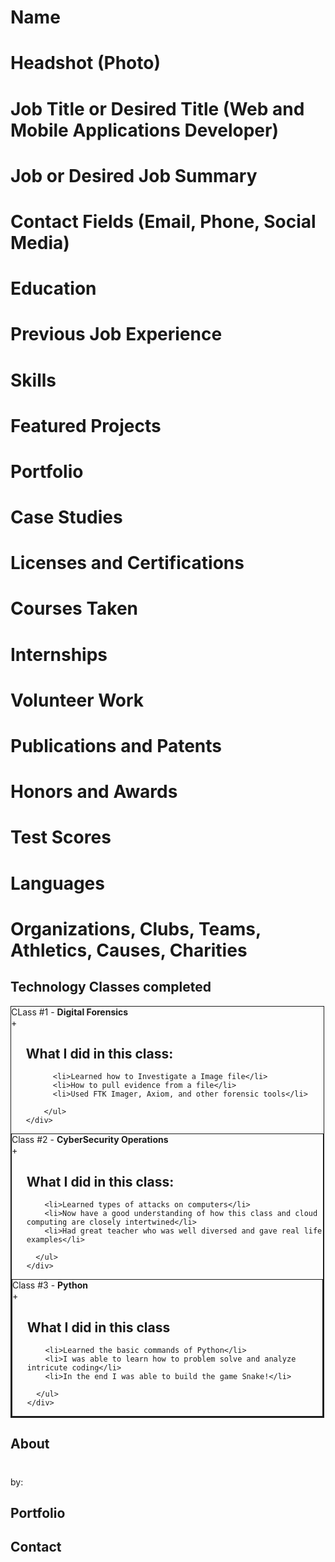 # Name
# Headshot (Photo)
# Job Title or Desired Title (Web and Mobile Applications Developer)
# Job or Desired Job Summary
# Contact Fields (Email, Phone, Social Media)

# Education
# Previous Job Experience
# Skills

# Featured Projects
# Portfolio
# Case Studies

# Licenses and Certifications
# Courses Taken
# Internships
# Volunteer Work

# Publications and Patents
# Honors and Awards
# Test Scores
# Languages
# Organizations, Clubs, Teams, Athletics, Causes, Charities




<style>

.accordion {
  max-width: 500px;
  border: 1px solid #1c1c1c;
  border-bottom: none;
}

.accordion:last-child {
  border-bottom: 1px solid #1c1c1c;
}

.accordion-header {
  display: flex;
  padding: 16px;
  cursor: pointer;
  background-color: #93bd20;
}

.accordion-title {
  flex: 1;
}

.accordion-icon: {
  width: 16px;
}

.accordion-content {
  padding: 16px;
}

.accordion-content {
  display: none;
}


</style>



<section id="Classes I've Taken">

<h2>Technology Classes completed</h2>

<div class="accordion">
    <div class="Header">
      <div class="Title">CLass #1 - <strong>Digital Forensics</strong></div>
      <span class="Icon">+</span>
    </div>
    <div class="Content">
        <ul>
          <h1>What I did in this class:</h1>

          <li>Learned how to Investigate a Image file</li>
          <li>How to pull evidence from a file</li>
          <li>Used FTK Imager, Axiom, and other forensic tools</li>

        </ul>
    </div>
</div>

<div class="accordion">
    <div class="Header">
      <div class="Title">Class #2 - <strong>CyberSecurity Operations</strong></div>
      <span class="Icon">+</span>
    </div>
    <div class="Content">
      <ul>
        <h1>What I did in this class:</h1>

        <li>Learned types of attacks on computers</li>
        <li>Now have a good understanding of how this class and cloud computing are closely intertwined</li>
        <li>Had great teacher who was well diversed and gave real life examples</li>

      </ul>
    </div>
</div>

<div class="accordion">
    <div class="Header">
      <div class="Title">Class #3 - <strong>Python</strong></div>
      <span class="Icon">+</span>
    </div>
    <div class="Content">
      <ul>
        <h1>What I did in this class</h1>

        <li>Learned the basic commands of Python</li>
        <li>I was able to learn how to problem solve and analyze intricute coding</li>
        <li>In the end I was able to build the game Snake!</li>

      </ul>
    </div>
</div>


</section>


<script>

const accordionHeaders = document.getElementsByClassName('Header');
const accordionContents = document.getElementsByClassName('Content');
const accordionIcons = document.getElementsByClassName('Icon');

for (let i = 0; i < Headers.length; i++) {
  Headers[i].addEventListener('click', () => {
    Contents[i].style.display = Contents[i].style.display == 'block' ? 'none' : 'block';
    Icons[i].innerHTML = Contents[i].style.display == 'block' ? '-' : '+';
  });
}

</script>







<h2>About</h2>

<script type="text/javascript">

let pageView = 0;
let siteTitle = "MikeyBoyle.com"
let pageTitle = 'Learn About Me!';
let pageAuthor = 'Mike BOyle';

function pageTitles() {

  document.write(pageTitle);
}


function pageAuthors() {
  document.write(pageAuthor);
}


function pageViews() {
  pageView++;
  document.write(pageView);
}


pageTitles();
pageAuthors();
pageViews();



</script>

<h1 class="page-title"><script>pageTitles();</script></h1>
<p>by: <script>pageAuthors();</script></p>
<small><script>pageViews();</script></small>

<h2>Portfolio</h2>

<h2>Contact</h2>
